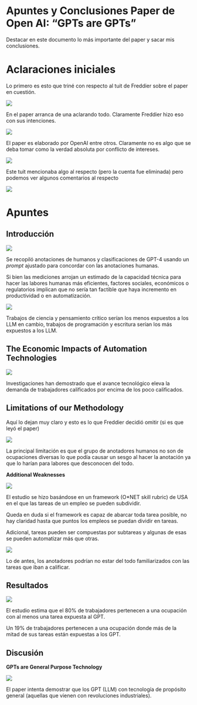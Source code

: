 # Apuntes y Conclusiones Paper de Open AI: “GPTs are GPTs”
Destacar en este documento lo más importante del paper y sacar mis conclusiones.

# Aclaraciones iniciales

Lo primero es esto que triné con respecto al tuit de Freddier sobre el paper en cuestión.

![](https://paper-attachments.dropboxusercontent.com/s_6363C40514F72974C47252F925F6ECEABF0CE4B3701654447E09160784BE2C61_1680294981604_imagen.png)


En el paper arranca de una aclarando todo. Claramente Freddier hizo eso con sus intenciones.

![](https://paper-attachments.dropboxusercontent.com/s_6363C40514F72974C47252F925F6ECEABF0CE4B3701654447E09160784BE2C61_1680295051942_imagen.png)


El paper es elaborado por OpenAI entre otros. Claramente no es algo que se deba tomar como la verdad absoluta por conflicto de intereses.

![](https://paper-attachments.dropboxusercontent.com/s_6363C40514F72974C47252F925F6ECEABF0CE4B3701654447E09160784BE2C61_1680295840240_imagen.png)


Este tuit mencionaba algo al respecto (pero la cuenta fue eliminada) pero podemos ver algunos comentarios al respecto

![](https://paper-attachments.dropboxusercontent.com/s_6363C40514F72974C47252F925F6ECEABF0CE4B3701654447E09160784BE2C61_1680295952413_imagen.png)





# Apuntes
## Introducción
![](https://paper-attachments.dropboxusercontent.com/s_6363C40514F72974C47252F925F6ECEABF0CE4B3701654447E09160784BE2C61_1680295532336_imagen.png)


Se recopiló anotaciones de humanos y clasificaciones de GPT-4 usando un *prompt* ajustado para concordar con las anotaciones humanas.

Si bien las mediciones arrojan un estimado de la capacidad técnica para hacer las labores humanas más eficientes, factores sociales, económicos o regulatorios implican que no sería tan factible que haya incremento en productividad o en automatización.


![](https://paper-attachments.dropboxusercontent.com/s_6363C40514F72974C47252F925F6ECEABF0CE4B3701654447E09160784BE2C61_1680295767224_imagen.png)


Trabajos de ciencia y pensamiento crítico serían los menos expuestos a los LLM en cambio, trabajos de programación y escritura serían los más expuestos a los LLM.


## The Economic Impacts of Automation Technologies
![](https://paper-attachments.dropboxusercontent.com/s_6363C40514F72974C47252F925F6ECEABF0CE4B3701654447E09160784BE2C61_1680296338533_imagen.png)


Investigaciones han demostrado que el avance tecnológico eleva la demanda de trabajadores calificados por encima de los poco calificados.


## Limitations of our Methodology

Aquí lo dejan muy claro y esto es lo que Freddier decidió omitir (si es que leyó el paper)

![](https://paper-attachments.dropboxusercontent.com/s_6363C40514F72974C47252F925F6ECEABF0CE4B3701654447E09160784BE2C61_1680296434465_imagen.png)


La principal limitación es que el grupo de anotadores humanos no son de ocupaciones diversas lo que podía causar un sesgo al hacer la anotación ya que lo harían para labores que desconocen del todo.

**Additional Weaknesses**

![](https://paper-attachments.dropboxusercontent.com/s_6363C40514F72974C47252F925F6ECEABF0CE4B3701654447E09160784BE2C61_1680296669265_imagen.png)


El estudio se hizo basándose en un framework (O*NET skill rubric) de USA en el que las tareas de un empleo se pueden subdividir.

Queda en duda si el framework es capaz de abarcar toda tarea posible, no hay claridad hasta que puntos los empleos se puedan dividir en tareas.

Adicional, tareas pueden ser compuestas por subtareas y algunas de esas se pueden automatizar más que otras.


![](https://paper-attachments.dropboxusercontent.com/s_6363C40514F72974C47252F925F6ECEABF0CE4B3701654447E09160784BE2C61_1680296802590_imagen.png)


Lo de antes, los anotadores podrían no estar del todo familiarizados con las tareas que iban a calificar.


## Resultados
![](https://paper-attachments.dropboxusercontent.com/s_6363C40514F72974C47252F925F6ECEABF0CE4B3701654447E09160784BE2C61_1680296841422_imagen.png)


El estudio estima que el 80% de trabajadores pertenecen a una ocupación con al menos una tarea expuesta al GPT.

Un 19% de trabajadores pertenecen a una ocupación donde más de la mitad de sus tareas están expuestas a los GPT.


## Discusión

**GPTs are General Purpose Technology**

![](https://paper-attachments.dropboxusercontent.com/s_6363C40514F72974C47252F925F6ECEABF0CE4B3701654447E09160784BE2C61_1680297071062_imagen.png)


El paper intenta demostrar que los GPT (LLM) con tecnología de propósito general (aquellas que vienen con revoluciones industriales).

